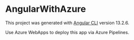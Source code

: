 # AngularWithAzure

This project was generated with [Angular CLI](https://github.com/angular/angular-cli) version 13.2.6.


Use Azure WebApps to deploy this app via Azure Pipelines.